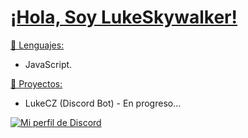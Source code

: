 # [¡Hola, Soy LukeSkywalker!](https://github.com/LukeSkywalker01#-hola-soy-lukesywalker)

[🔧 Lenguajes:](https://github.com/LukeSkywalker01#-lenguajes)
- JavaScript.

[👑 Proyectos:](https://github.com/LukeSkywalker01#-proyectos)
- LukeCZ (Discord Bot) - En progreso...
  

[![Mi perfil de Discord](https://cdn.discordapp.com/attachments/1157789970011013122/1160477895731458168/image_2.png?ex=6534ce42&is=65225942&hm=3d2d3c4f55a565af47bdb6fbcfeaa9169d5884cdafc40cf8bc0ebe6052b20f82&)](https://discord.com/users/1020857426867671042)
